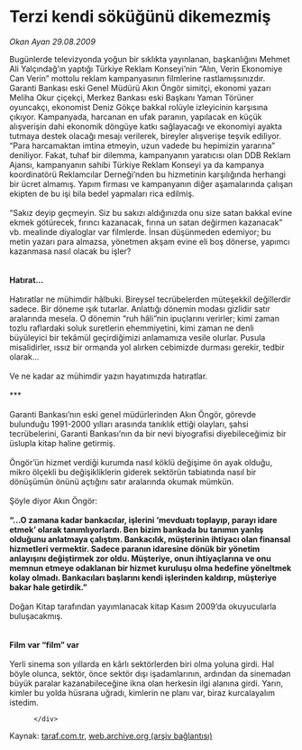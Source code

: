 # Terzi kendi söküğünü dikemezmiş

*Okan Ayan 29.08.2009*

<div class="yazi">Bugünlerde televizyonda yoğun bir sıklıkta yayınlanan, başkanlığını Mehmet Ali Yalçındağ’ın yaptığı Türkiye Reklam Konseyi’nin “Alın, Verin Ekonomiye Can Verin” mottolu reklam kampanyasının filmlerine rastlamışsınızdır. Garanti Bankası eski Genel Müdürü Akın Öngör simitçi, ekonomi yazarı Meliha Okur çiçekçi, Merkez Bankası eski Başkanı Yaman Törüner oyuncakçı, ekonomist Deniz Gökçe bakkal rolüyle izleyicinin karşısına çıkıyor. Kampanyada, harcanan en ufak paranın, yapılacak en küçük alışverişin dahi ekonomik döngüye katkı sağlayacağı ve ekonomiyi ayakta tutmaya destek olacağı mesajı verilerek, bireyler alışverişe teşvik ediliyor. “Para harcamaktan imtina etmeyin, uzun vadede bu hepimizin yararına” deniliyor. Fakat, tuhaf bir dilemma, kampanyanın yaratıcısı olan DDB Reklam Ajansı, kampanyanın sahibi Türkiye Reklam Konseyi ya da kampanya koordinatörü Reklamcılar Derneği’nden bu hizmetinin karşılığında herhangi bir ücret almamış. Yapım firması ve kampanyanın diğer aşamalarında çalışan ekipten de bu işi bila bedel yapmaları rica edilmiş. <br/><br/>“Sakız deyip geçmeyin. Siz bu sakızı aldığınızda onu size satan bakkal evine ekmek götürecek, fırıncı kazanacak, fırına un satan değirmen kazanacak” vb. mealinde diyaloglar var filmlerde. İnsan düşünmeden edemiyor; bu metin yazarı para almazsa, yönetmen akşam evine eli boş dönerse, yapımcı kazanmasa nasıl olacak bu işler? <br/><br/><br/><strong>Hatırat...</strong> <br/><br/>Hatıratlar ne mühimdir hâlbuki. Bireysel tecrübelerden müteşekkil değillerdir sadece. Bir döneme ışık tutarlar. Anlattığı dönemin modası gizlidir satır aralarında mesela. O dönemin “ruh hâli”nin ipuçlarını verirler; kimi zaman tozlu raflardaki soluk suretlerin ehemmiyetini, kimi zaman ne denli büyüleyici bir tekâmül geçirdiğimizi anlamamıza vesile olurlar. Pusula misalidirler, ıssız bir ormanda yol alırken cebimizde durması gerekir, tedbir olarak... <br/><br/>Ve ne kadar az mühimdir yazın hayatımızda hatıratlar. <br/><br/>*** <br/><br/>Garanti Bankası’nın eski genel müdürlerinden Akın Öngör, görevde bulunduğu 1991-2000 yılları arasında tanıklık ettiği olayları, şahsi tecrübelerini, Garanti Bankası’nın da bir nevi biyografisi diyebileceğimiz bir üslupla kitap haline getirmiş. <br/><br/>Öngör’ün hizmet verdiği kurumda nasıl köklü değişime ön ayak olduğu, mikro ölçekli bu değişikliklerin giderek sektörün tabiatında nasıl bir dönüşümün önünü açtığını satır aralarında okumak mümkün. <br/><br/>Şöyle diyor Akın Öngör:<b> <br/><br/>“...O zamana kadar bankacılar, işlerini ‘mevduatı toplayıp, parayı idare etmek’ olarak tanımlıyorlardı. Ben bizim bankada bu tanımın yanlış olduğunu anlatmaya çalıştım. Bankacılık, müşterinin ihtiyacı olan finansal hizmetleri vermektir. Sadece paranın idaresine dönük bir yönetim anlayışını değiştirmek zor oldu. Müşteriye, onun ihtiyaçlarına ve onu memnun etmeye odaklanan bir hizmet kuruluşu olma hedefine yöneltmek kolay olmadı. Bankacıları başlarını kendi işlerinden kaldırıp, müşteriye bakar hale getirdik.” </b><br/><br/>Doğan Kitap tarafından yayımlanacak kitap Kasım 2009’da okuyucularla buluşacakmış. <br/><br/><br/><strong>Film var “film” var </strong><br/><br/>Yerli sinema son yıllarda en kârlı sektörlerden biri olma yoluna girdi. Hal böyle olunca, sektör, önce sektör dışı işadamlarının, ardından da sinemadan büyük paralar kazanabileceğine ikna olan herkesin ilgi alanına girdi. Yarın, kimler bu yolda hüsrana uğradı, kimlerin ne planı var, biraz kurcalayalım istedim.
                                    
          
          
          
          </div>

Kaynak: [taraf.com.tr](http://www.taraf.com.tr/okan-ayan/makale-terzi-kendi-sokugunu-dikemezmis.htm), [web.archive.org (arşiv bağlantısı)](http://web.archive.org/web/20131107103240/http://www.taraf.com.tr/okan-ayan/makale-terzi-kendi-sokugunu-dikemezmis.htm)

